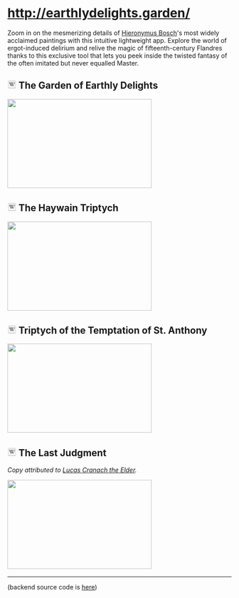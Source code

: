 # http://earthlydelights.garden/

Zoom in on the mesmerizing details of [Hieronymus Bosch](https://en.wikipedia.org/wiki/Hieronymus_Bosch)'s most widely acclaimed paintings with this intuitive lightweight app. 
Explore the world of ergot-induced delirium and relive the magic of fifteenth-century Flandres thanks to this exclusive tool that lets you peek inside the twisted fantasy of the often imitated but never equalled Master.

## [![wikipedia](images/20px-Tango_style_Wikipedia_Icon.svg.png)](https://en.wikipedia.org/wiki/The_Garden_of_Earthly_Delights) The Garden of Earthly Delights 

[<img src="https://imageserverp1941866044trial.hanatrial.ondemand.com/earthly-delights-garden-api/image/v1/crop?width=324&height=200&quality=100" width="324" height="200">](http://earthlydelights.garden/)
 

## [![wikipedia](images/20px-Tango_style_Wikipedia_Icon.svg.png)](https://en.wikipedia.org/wiki/The_Haywain_Triptych) The Haywain Triptych 

[<img src="https://imageserverp1941872433trial.hanatrial.ondemand.com/earthly-delights-garden-api/image/v1/crop?width=324&height=200&quality=100" width="324" height="200">](http://earthlydelights.garden/haywain.triptych.html)
 

## [![wikipedia](images/20px-Tango_style_Wikipedia_Icon.svg.png)](https://en.wikipedia.org/wiki/Triptych_of_the_Temptation_of_St._Anthony) Triptych of the Temptation of St. Anthony 

[<img src="https://imageserverp1941883276trial.hanatrial.ondemand.com/earthly-delights-garden-api/image/v1/crop?width=324&height=200&quality=100" width="324" height="200">](http://earthlydelights.garden/temptation.of.st.anthony.triptych.html)
 

## [![wikipedia](images/20px-Tango_style_Wikipedia_Icon.svg.png)](https://en.wikipedia.org/wiki/The_Last_Judgment_(Bosch_triptych)) The Last Judgment 

_Copy attributed to [Lucas Cranach the Elder](https://en.wikipedia.org/wiki/Lucas_Cranach_the_Elder)._

[<img src="https://imageserverp1630844092trial.hanatrial.ondemand.com/earthly-delights-garden-api/image/v1/crop?width=324&height=200&quality=100" width="324" height="200">](http://earthlydelights.garden/last.judgment.html)
 

---

(backend source code is [here](https://github.com/earthlydelights/image-server))
